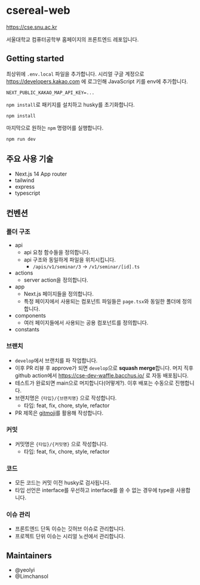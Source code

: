 # csereal-web

https://cse.snu.ac.kr

서울대학교 컴퓨터공학부 홈페이지의 프론트엔드 레포입니다.

## Getting started

최상위에 `.env.local` 파일을 추가합니다. 시리얼 구글 계정으로 https://developers.kakao.com 에 로그인해 JavaScript 키를 env에 추가합니다.

```
NEXT_PUBLIC_KAKAO_MAP_API_KEY=...
```

`npm install`로 패키지를 설치하고 husky를 초기화합니다.

```
npm install
```

마지막으로 원하는 `npm` 명령어를 실행합니다.

```
npm run dev
```

## 주요 사용 기술

- Next.js 14 App router
- tailwind
- express
- typescript

## 컨벤션

### 폴더 구조

- api
  - api 요청 함수들을 정의합니다.
  - api 구조와 동일하게 파일을 위치시킵니다.
    - `/apis/v1/seminar/3` -> `/v1/seminar/[id].ts`
- actions
  - server action을 정의합니다.
- app
  - Next.js 페이지들을 정의합니다.
  - 특정 페이지에서 사용되는 컴포넌트 파일들은 `page.tsx`와 동일한 폴더에 정의합니다.
- components
  - 여러 페이지들에서 사용되는 공용 컴포넌트를 정의합니다.
- constants

### 브랜치

- `develop`에서 브랜치를 파 작업합니다.
- 이후 PR 리뷰 후 approve가 되면 `develop`으로 **squash merge**합니다. 머지 직후 github action에서 https://cse-dev-waffle.bacchus.io/ 로 자동 배포됩니다.
- 테스트가 완료되면 main으로 머지합니다(어떻게?). 이후 배포는 수동으로 진행합니다.
- 브랜치명은 `{타입}/{브랜치명}` 으로 작성합니다.
  - 타입: feat, fix, chore, style, refactor
- PR 제목은 [gitmoji](https://gitmoji.dev/)를 활용해 작성합니다.

### 커밋

- 커밋명은 `{타입}/{커밋명}` 으로 작성합니다.
  - 타입: feat, fix, chore, style, refactor

### 코드

- 모든 코드는 커밋 이전 husky로 검사됩니다.
- 타입 선언은 interface를 우선하고 interface를 쓸 수 없는 경우에 type을 사용합니다.

### 이슈 관리

- 프론트엔드 단독 이슈는 깃허브 이슈로 관리합니다.
- 프로젝트 단위 이슈는 시리얼 노션에서 관리합니다.

## Maintainers

- @yeolyi
- @Limchansol
